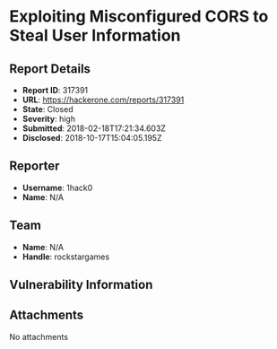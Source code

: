 # Exploiting Misconfigured CORS to Steal User Information

## Report Details
- **Report ID**: 317391
- **URL**: https://hackerone.com/reports/317391
- **State**: Closed
- **Severity**: high
- **Submitted**: 2018-02-18T17:21:34.603Z
- **Disclosed**: 2018-10-17T15:04:05.195Z

## Reporter
- **Username**: 1hack0
- **Name**: N/A

## Team
- **Name**: N/A
- **Handle**: rockstargames

## Vulnerability Information


## Attachments
No attachments

